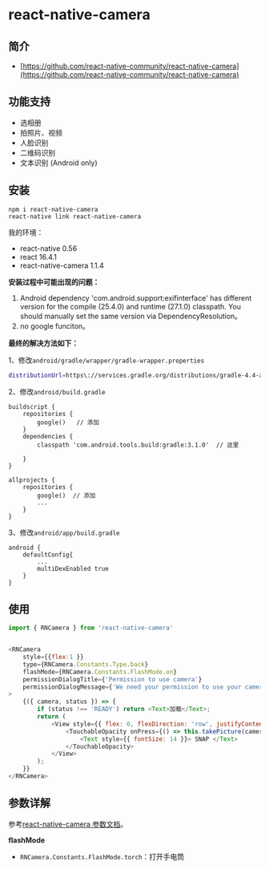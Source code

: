 # react-native-camera

## 简介

- [https://github.com/react-native-community/react-native-camera](https://github.com/react-native-community/react-native-camera)

## 功能支持

- 选相册
- 拍照片、视频
- 人脸识别
- 二维码识别
- 文本识别 (Android only)

## 安装

```
npm i react-native-camera
react-native link react-native-camera
```

我的环境：
- react-native 0.56
- react 16.4.1
- react-native-camera 1.1.4

**安装过程中可能出现的问题：**
1. Android dependency 'com.android.support:exifinterface' has different version for the compile (25.4.0) and runtime (27.1.0) classpath. You should manually set the same version via DependencyResolution。
2. no google funciton。

**最终的解决方法如下：**

1、修改`android/gradle/wrapper/gradle-wrapper.properties`

```bash
distributionUrl=https\://services.gradle.org/distributions/gradle-4.4-all.zip
```

2、修改`android/build.gradle`

```
buildscript {
    repositories {
        google()   // 添加
    }
    dependencies {
        classpath 'com.android.tools.build:gradle:3.1.0'  // 这里

    }
}

allprojects {
    repositories {
        google()  // 添加
        ...
    }
}
```

3、修改`android/app/build.gradle`

```
android {
    defaultConfig{
        ...
        multiDexEnabled true
    }
}
```


## 使用

```javascript
import { RNCamera } from 'react-native-camera'


<RNCamera
    style={{flex:1 }}
    type={RNCamera.Constants.Type.back}
    flashMode={RNCamera.Constants.FlashMode.on}
    permissionDialogTitle={'Permission to use camera'}
    permissionDialogMessage={'We need your permission to use your camera phone'}
>
    {({ camera, status }) => {
        if (status !== 'READY') return <Text>加载</Text>;
        return (
            <View style={{ flex: 0, flexDirection: 'row', justifyContent: 'center' }}>
                <TouchableOpacity onPress={() => this.takePicture(camera)} style={styles.capture}>
                    <Text style={{ fontSize: 14 }}> SNAP </Text>
                </TouchableOpacity>
            </View>
        );
    }}
</RNCamera>
```

## 参数详解

参考[react-native-camera 参数文档](https://github.com/react-native-community/react-native-camera/blob/master/docs/RNCamera.md)。


**flashMode**

- `RNCamera.Constants.FlashMode.torch`：打开手电筒


